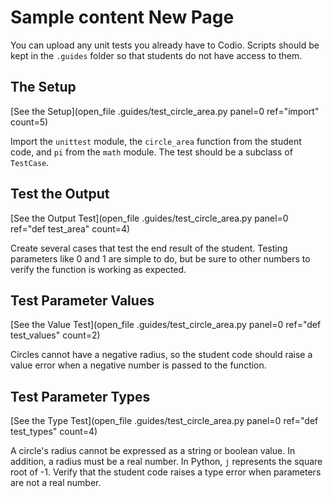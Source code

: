 # Sample content New Page

You can upload any unit tests you already have to Codio. Scripts should be kept in the `.guides` folder so that students do not have access to them.

## The Setup
[See the Setup](open_file .guides/test_circle_area.py panel=0 ref="import" count=5)

Import the `unittest` module, the `circle_area` function from the student code, and `pi` from the `math` module. The test should be a subclass of `TestCase`. 

## Test the Output
[See the Output Test](open_file .guides/test_circle_area.py panel=0 ref="def test_area" count=4)

Create several cases that test the end result of the student. Testing parameters like 0 and 1 are simple to do, but be sure to other numbers to verify the function is working as expected.

## Test Parameter Values
[See the Value Test](open_file .guides/test_circle_area.py panel=0 ref="def test_values" count=2)

Circles cannot have a negative radius, so the student code should raise a value error when a negative number is passed to the function.

## Test Parameter Types
[See the Type Test](open_file .guides/test_circle_area.py panel=0 ref="def test_types" count=4)

A circle's radius cannot be expressed as a string or boolean value. In addition, a radius must be a real number. In Python, `j` represents the square root of -1. Verify that the student code raises a type error when parameters are not a real number.

